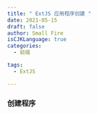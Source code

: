 ```yaml
---
title: " ExtJS 应用程序创建 "
date: 2021-05-15
draft: false
author: Small Fire
isCJKLanguage: true
categories: 
  - 前端

tags: 
  - ExtJS

---
```


### 创建程序